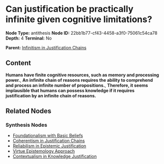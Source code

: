 # Can justification be practically infinite given cognitive limitations?

**Node Type:** antithesis
**Node ID:** 22bb1b77-cf43-4458-a3f0-75061c54ca78
**Depth:** 4
**Terminal:** No

**Parent:** [Infinitism in Justification Chains](infinitism-in-justification-chains-synthesis-06cb6327-3d3d-40f5-a4d0-6aa49ff19347.md)

## Content

**Humans have finite cognitive resources, such as memory and processing power.**, **An infinite chain of reasons requires the ability to comprehend and process an infinite number of propositions.**, **Therefore, it seems implausible that humans can possess knowledge if it requires justification by an infinite chain of reasons.**

## Related Nodes

### Synthesis Nodes

- [Foundationalism with Basic Beliefs](foundationalism-with-basic-beliefs-synthesis-f9e4b1df-d21b-41ec-8b73-b4454541c899.md)
- [Coherentism in Justification Chains](coherentism-in-justification-chains-synthesis-777fe3a6-2348-4106-a841-010e56a61be3.md)
- [Reliabilism in Epistemic Justification](reliabilism-in-epistemic-justification-synthesis-97a11638-723a-441c-a67d-57cceb96f784.md)
- [Virtue Epistemology Approach](virtue-epistemology-approach-synthesis-5186f237-f08b-4c0a-8ea0-82f63c471d50.md)
- [Contextualism in Knowledge Justification](contextualism-in-knowledge-justification-synthesis-0f5cb360-066a-4961-9f06-a7980d507df5.md)
